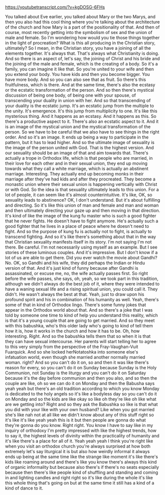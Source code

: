 https://youtubetranscript.com/?v=kgDOSG-6FHs

 You talked about Eve earlier, you talked about Mary or the two Marys, and then you also had this cool thing where you're talking about the architecture of the church and how Mary is a part of the positionality of that. And then of course, most recently getting into the symbolism of sex and the union of male and female. So I'm wondering how would you tie those things together in the light of procreation? What is this all producing in the Christian story, ultimately? So I mean, in the Christian story, you have a joining of all the elements together. It's always that. That's always what Christianity is doing. And so there is an aspect of, let's say, the joining of Christ and his bride and the joining of the male and female, which is the creating of a body. So it's a family, you can imagine it like that. So you're united to your wife and then you extend your body. You have kids and then you become bigger. You have more body. And so you can also see that as fruit. So there's this fruitfulness, which is there. And at the same time, there's also the ecstasy or the ecstatic transformation of the person. And so then there's mystical discussion of being one body, of being one with your spouse, of transcending your duality in union with her. And so that transcending of your duality is the ecstatic jump. It's an ecstatic jump from the multiple to the unity. It's emergence. It's this jump from multiplicity to one. It's like this mysterious thing. And it happens as an ecstasy. And it happens as this. So there's a productive aspect to it. There's also an ecstatic aspect to it. And it is an image of the mystical union and the mystical transformation of the person. So we have to be careful that we also have to see things in the right order. And so it's an image. It ends up being a way to participate in the pattern, but it has to lead higher. And so the ultimate image of sexuality is the image of the person united with God. That is the highest version. And our sexuality should be an image of that and aim towards that. There's actually a trope in Orthodox life, which is that people who are married, in their love for each other and in their sexual union, they end up moving towards what they call a white marriage, which is actually an abstinent marriage. Interesting. They actually end up becoming monks in their marriage after they've had kids and after they procreated. They become a monastic union where their sexual union is happening vertically with Christ or with God. So the idea is that sexuality ultimately leads to this union. For a lot of people, it can seem like it's almost counterintuitive. It's like, OK, so sexuality leads to abstinence? OK, I don't understand. But it's about fulfilling and directing. So it's like this union of man and female and man and woman and then ultimately directing your gaze up and then moving in that direction. It's kind of like the image of the kung fu master who is such a good fighter that he never fights. He doesn't have to fight anymore. He's actually such a good fighter that he lives in a place of peace where he doesn't need to fight. And so the purpose of kung fu is actually not to fight, is actually to transcend fighting. And so it's like there's something about that in the way that Christian sexuality manifests itself in its story. I'm not saying I'm not there. Be careful. I'm not necessarily using myself as an example. But I see stories of these luminous couples. And it's impressive. But I don't know if a lot of us are able to get there. Did you ever watch the movie about Gandhi? No. OK, so Gandhi and his wife, they did perhaps the Indian or Hindu version of that. And it's just kind of funny because after Gandhi is assassinated, or excuse me, no, the wife actually passes first. So right before the wife passes, she says, oh, yeah, so we took part in this tradition, although we didn't always do the best job of it, where they were intended to have a waning sexual life and a rising spiritual union, you could call it. They didn't. He wasn't always the best at that. Yeah, just to draw upon his profound spirit and his in combination of his humanity as well. Yeah, there's some of that in kind of Orthodox lingo. There's some funny jokes that appear in the Orthodox world about that. And so there's a joke that I was told by someone one time to kind of help you understand this reality, which is that it's a young couple that are going to get married. And so they meet with this babushka, who's this older lady who's going to kind of tell them how it is, how it works in the church and how it has to be. Oh, how interesting. Right. And so the babushka tells them that so when it is that they can have sexual intercourse. Her parents will start telling her to agree to this very simply from the perspective of the Fray-Vaughan-Vuit Fuarquick. And so she locked herNotatoshka into someone else's infatuation world, even though she married another normally married woman. right? And so you can't do it on, so and then it was like there's reason for every, so you can't do it on Sunday because Sunday is the Holy Communion, not Sunday is the liturgy and you can't do it on Saturday because it's the day before communion and then you also, and so then the couple are like, oh so we can do it on Monday and then the Babusha says yeah yeah but there's an old tradition according to which you know Monday is dedicated to the holy angels so it's like a bodyless day so you can't do it on Monday and so the kids are like okay so like oh they're like oh like what are we getting into? Right and so they ask the Babushka so like is that what you did with your like with your own husband? Like when you got married she's like nah not at all like we didn't know about any of this stuff right so it's like it's like yeah yeah this is it but then people are gonna do what they're gonna do you know. Right right. You know I have to say like in my inquiry of orthodoxy I'm pretty impressed with like the highest trends, how to say it, the highest levels of divinity within the practicality of humanity and it's like there's a place for all of it. Yeah yeah yeah I think you're right like when you visit an orthodox church you're always surprised at how both extremely let's say liturgical it is but also how weirdly informal it always ends up being at the same time like the strange like moment it's like there's kids like roaming around and there's like you know there's always this kind of organic informality but because also there's if there's no seats especially because then there's like people kind of shuffling and standing and coming in and lighting candles and right right so it's like during the whole it's like this whole thing that's going on but at the same time it still has a kind of a kind of dance to it.